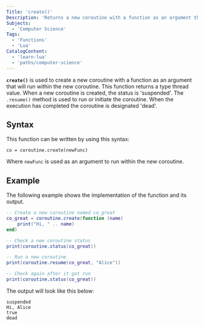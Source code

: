 ```yaml
---
Title: 'create()'
Description: 'Returns a new coroutine with a function as an argument that will run within the new coroutine.'
Subjects:
  - 'Computer Science'
Tags:
  - 'Functions'
  - 'Lua'
CatalogContent:
  - 'learn-lua'
  - 'paths/computer-science'
---
```


**`create()`** is used to create a new coroutine with a function as an argument that will run within the new coroutine. This function returns a type thread value. When a new coroutine is created, the status is 'suspended'. The `.resume()` method is used to run or initiate the coroutine. When the execution has completed the coroutine is designated 'dead'.

## Syntax

This function can be written by using this syntax:

```pseudo
co = coroutine.create(newFunc)
```

Where `newFunc` is used as an argument to run within the new coroutine.

## Example

The following example shows the implementation of the function and its output.

```lua
-- Create a new coroutine named co_great
co_great = coroutine.create(function (name)
    print("Hi, " .. name)
end)

-- Check a new coroutine status
print(coroutine.status(co_great))

-- Run a new coroutine
print(coroutine.resume(co_great, "Alice"))

-- Check again after it got run
print(coroutine.status(co_great))
```

The output will look like this below:

```shell
suspended
Hi, Alice
true
dead
```

